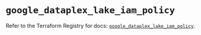 # `google_dataplex_lake_iam_policy`

Refer to the Terraform Registry for docs: [`google_dataplex_lake_iam_policy`](https://registry.terraform.io/providers/hashicorp/google/6.23.0/docs/resources/dataplex_lake_iam_policy).
